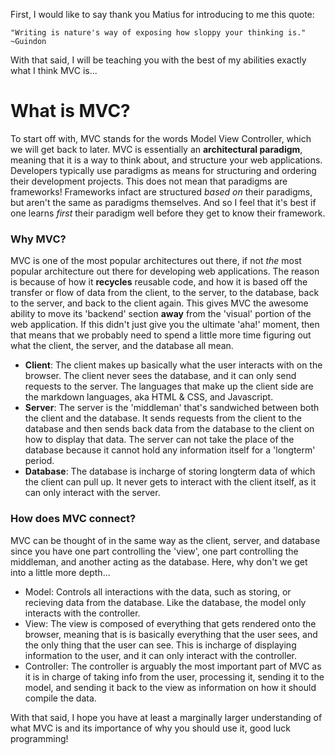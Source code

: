 First, I would like to say thank you Matius for introducing to me this quote:
  
  `"Writing is nature's way of exposing how sloppy your thinking is." ~Guindon`

With that said, I will be teaching you with the best of my abilities exactly what I think MVC is...

# What is MVC?
To start off with, MVC stands for the words Model View Controller, which we will get back to later.
MVC is essentially an **architectural paradigm**, meaning that it is a way to think about, and structure 
your web applications. 
Developers typically use paradigms as means for structuring and ordering their development projects.
This does not mean that paradigms are frameworks! Frameworks infact are structured *based on* their paradigms, but aren't
the same as paradigms themselves. And so I feel that it's best if one learns *first* their paradigm well before they get to know their framework.

### Why MVC?
MVC is one of the most popular architectures out there, if not *the* most popular architecture out there 
for developing web applications. The reason is because of how it **recycles** reusable code, and how it is based off 
the transfer or flow of data from the client, to the server, to the database, back to the server,
and back to the client again. This gives MVC the awesome ability to move its 'backend' section **away** from the 'visual' portion of the web application. 
If this didn't just give you the ultimate 'aha!' moment, then that means that we probably need to spend a 
little more time figuring out what the client, the server, and the database all mean. 

- **Client**: The client makes up basically what the user interacts with on the browser. The client never sees the database, and it can only send requests to the server. The languages that make up the client side are the markdown languages, aka HTML & CSS, and Javascript.
- **Server**: The server is the 'middleman' that's sandwiched between both the client and the database. It sends requests from the client to the database and then sends back data from the database to the client on how to display that data. The server can not take the place of the database because it cannot hold any information itself for a 'longterm' period.
- **Database**: The database is incharge of storing longterm data of which the client can pull up. It never gets to interact with the client itself, as it can only interact with the server. 
                                                                  
### How does MVC connect?
MVC can be thought of in the same way as the client, server, and database since you have one part 
controlling the 'view', one part controlling the middleman, and another acting as the database. Here, why don't
we get into a little more depth...

- Model: Controls all interactions with the data, such as storing, or recieving data from the database. Like the database, the model only interacts with the controller.
- View: The view is composed of everything that gets rendered onto the browser, meaning that is is basically everything that the user sees, and the only thing that the user can see. This is incharge of displaying information to the user, and it can only interact with the controller. 
- Controller: The controller is arguably the most important part of MVC as it is in charge of taking info from the user, processing it, sending it to the model, and sending it back to the view as information on how it should compile the data. 

With that said, I hope you have at least a marginally larger understanding of what MVC is and its importance of why you should use it, good luck programming!

